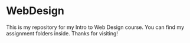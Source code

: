 # WebDesign

This is my repository for my Intro to Web Design course. You can find my assignment folders inside. Thanks for visiting!

